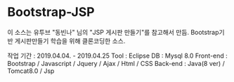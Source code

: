 # Bootstrap-JSP #
이 소스는 유투브 "동빈나" 님의 "JSP 게시판 만들기"를 참고해서 만듬.
Bootstrap기반 게시판만들기 학습을 위해 클론코딩한 소스.


작업 기간 : 2019.04.04. - 2019.04.25
Tool : Eclipse
DB : Mysql 8.0
Front-end : Bootstrap / Javascript / Jquery / Ajax / Html / CSS
Back-end : Java(8 ver) / Tomcat8.0 / Jsp
